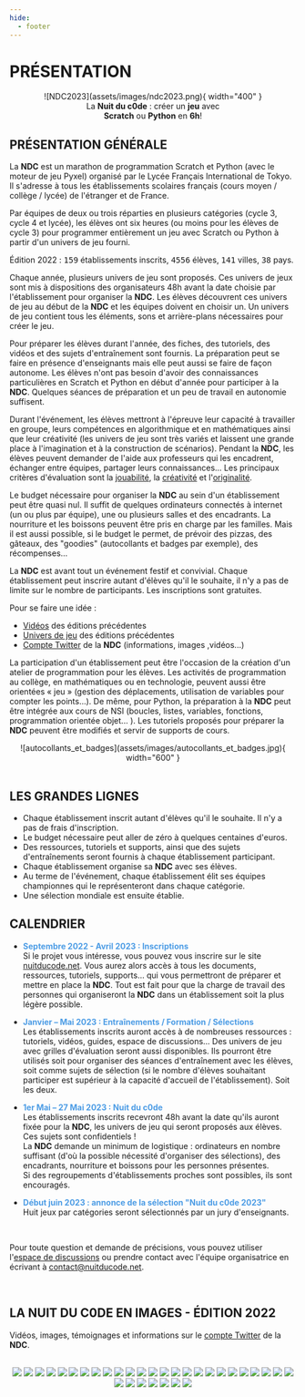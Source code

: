 ```yaml
---
hide:
  - footer
---
```


# PRÉSENTATION

<center>
![NDC2023](assets/images/ndc2023.png){ width="400" }
<br />
<span class="ndc">La <b>Nuit du c0de</b> : créer un <b>jeu</b> avec<br /><b>Scratch</b> ou <b>Python</b> en <b>6h</b>!</span>
</center>

## PRÉSENTATION GÉNÉRALE

La **NDC** est un marathon de programmation Scratch et Python (avec le moteur de jeu Pyxel) organisé par le Lycée Français International de Tokyo. Il s'adresse à tous les établissements scolaires français (cours moyen / collège / lycée) de l'étranger et de France.

Par équipes de deux ou trois réparties en plusieurs catégories (cycle 3, cycle 4 et lycée), les élèves ont six heures (ou moins pour les élèves de cycle 3) pour programmer entièrement un jeu avec Scratch ou Python à partir d'un univers de jeu fourni.

Édition 2022 : <kbd>159</kbd> établissements inscrits, <kbd>4556</kbd> élèves, <kbd>141</kbd> villes, <kbd>38</kbd> pays.

Chaque année, plusieurs univers de jeu sont proposés. Ces univers de jeux sont mis à dispositions des organisateurs 48h avant la date choisie par l'établissement pour organiser la **NDC**. Les élèves découvrent ces univers de jeu au début de la **NDC** et les équipes doivent en choisir un. Un univers de jeu contient tous les éléments, sons et arrière-plans nécessaires pour créer le jeu.

Pour préparer les élèves durant l'année, des fiches, des tutoriels, des vidéos et des sujets d'entraînement sont fournis. La préparation peut se faire en présence d'enseignants mais elle peut aussi se faire de façon autonome. Les élèves n'ont pas besoin d'avoir des connaissances particulières en Scratch et Python en début d'année pour participer à la **NDC**. Quelques séances de préparation et un peu de travail en autonomie suffisent.  

Durant l'événement, les élèves mettront à l'épreuve leur capacité à travailler en groupe, leurs compétences en algorithmique et en mathématiques ainsi que leur créativité (les univers de jeu sont très variés et laissent une grande place à l'imagination et à la construction de scénarios). Pendant la **NDC**, les élèves peuvent demander de l'aide aux professeurs qui les encadrent, échanger entre équipes, partager leurs connaissances... Les principaux critères d'évaluation sont la <u>jouabilité</u>, la <u>créativité</u> et l'<u>originalité</u>. 

Le budget nécessaire pour organiser la **NDC** au sein d'un établissement peut être quasi nul. Il suffit de quelques ordinateurs connectés à internet (un ou plus par équipe), une ou plusieurs salles et des encadrants. La nourriture et les boissons peuvent être pris en charge par les familles. Mais il est aussi possible, si le budget le permet, de prévoir des pizzas, des gâteaux, des "goodies" (autocollants et badges par exemple), des récompenses...

La **NDC** est avant tout un événement festif et convivial.
Chaque établissement peut inscrire autant d'élèves qu'il le souhaite, il n'y a pas de limite sur le nombre de participants. Les inscriptions sont gratuites.

Pour se faire une idée :

* [Vidéos](https://www.nuitducode.net/editions-en-video) des éditions précédentes
* [Univers de jeu](https://scratch.mit.edu/users/nuit-du-code/) des éditions précédentes
* [Compte Twitter](https://twitter.com/nuitducode) de la **NDC** (informations, images ,vidéos...)

La participation d'un établissement peut être l'occasion de la création d'un atelier de programmation pour les élèves. Les activités de programmation au collège, en mathématiques ou en technologie, peuvent aussi être orientées « jeu » (gestion des déplacements, utilisation de variables pour compter les points...). De même, pour Python, la préparation à la **NDC** peut être intégrée aux cours de NSI (boucles, listes, variables, fonctions, programmation orientée objet... ). Les tutoriels proposés pour préparer la **NDC** peuvent être modifiés et servir de supports de cours.

<center>
![autocollants_et_badges](assets/images/autocollants_et_badges.jpg){ width="600" }
</center>

<br />

## LES GRANDES LIGNES
* Chaque établissement inscrit autant d'élèves qu'il le souhaite. Il n'y a pas de frais d'inscription.
* Le budget nécessaire peut aller de zéro à quelques centaines d'euros.
* Des ressources, tutoriels et supports, ainsi que des  sujets d'entraînements seront fournis à chaque établissement participant.
* Chaque établissement organise sa **NDC** avec ses élèves.
* Au terme de l'événement, chaque établissement élit ses équipes championnes qui le représenteront dans chaque catégorie.
* Une sélection mondiale est ensuite établie.

## CALENDRIER
* <b style="color:#4c9ce5">Septembre 2022 - Avril 2023 : Inscriptions</b></br>
Si le projet vous intéresse, vous pouvez vous inscrire sur le site [nuitducode.net](https://www.nuitducode.net). Vous aurez alors accès à tous les documents, ressources, tutoriels, supports...  qui vous permettront de préparer et mettre en place la **NDC**. Tout est fait pour que la charge de travail des personnes qui organiseront la **NDC** dans un établissement soit la plus légère possible.

* <b style="color:#4c9ce5">Janvier – Mai 2023 : Entraînements / Formation / Sélections</b></br>
Les établissements inscrits auront accès à de nombreuses ressources : tutoriels, vidéos, guides, espace de discussions... Des univers de jeu avec grilles d'évaluation seront aussi disponibles. Ils pourront être utilisés soit pour organiser des séances d'entraînement avec les élèves, soit comme sujets de sélection (si le nombre d'élèves souhaitant participer est supérieur à la capacité d'accueil de l'établissement). Soit les deux.

* <b style="color:#4c9ce5">1er Mai – 27 Mai 2023 : Nuit du c0de</b></br>
Les établissements inscrits recevront 48h avant la date qu'ils auront fixée pour la **NDC**, les univers de jeu qui seront proposés aux élèves. Ces sujets sont confidentiels !<br />
La **NDC** demande un minimum de logistique : ordinateurs en nombre suffisant (d'où la possible nécessité d'organiser des sélections), des encadrants, nourriture et boissons pour les personnes présentes.<br />
Si des regroupements d'établissements proches sont possibles, ils sont encouragés.

* <b style="color:#4c9ce5">Début juin 2023 : annonce de la sélection "Nuit du c0de 2023"</b></br>
Huit jeux par catégories seront sélectionnés par un jury d'enseignants. 

<br />

Pour toute question et demande de précisions, vous pouvez utiliser l'[espace de discussions](https://github.com/nuitducode/ORGANISATION-2023/discussions) ou prendre contact avec l'équipe organisatrice en écrivant à <u>contact@nuitducode.net</u>.

<br />

## LA NUIT DU C0DE EN IMAGES - ÉDITION 2022

Vidéos, images, témoignages et informations sur le  [compte Twitter](https://twitter.com/nuitducode) de la **NDC**.

<br />

<center>
  <img src="../assets/images/gallerie_2022/01.jpg" class="gallerie">
  <img src="../assets/images/gallerie_2022/02.jpg" class="gallerie">
  <img src="../assets/images/gallerie_2022/03.jpg" class="gallerie">
  <img src="../assets/images/gallerie_2022/04.jpg" class="gallerie">
  <img src="../assets/images/gallerie_2022/05.jpg" class="gallerie">
  <img src="../assets/images/gallerie_2022/06.jpg" class="gallerie">
  <img src="../assets/images/gallerie_2022/07.jpg" class="gallerie">
  <img src="../assets/images/gallerie_2022/08.jpg" class="gallerie">  
  <img src="../assets/images/gallerie_2022/09.jpg" class="gallerie">
  <img src="../assets/images/gallerie_2022/10.jpg" class="gallerie">   
  <img src="../assets/images/gallerie_2022/11.jpg" class="gallerie">
  <img src="../assets/images/gallerie_2022/12.jpg" class="gallerie">
  <img src="../assets/images/gallerie_2022/13.jpg" class="gallerie">
  <img src="../assets/images/gallerie_2022/14.jpg" class="gallerie">
  <img src="../assets/images/gallerie_2022/15.jpg" class="gallerie">
  <img src="../assets/images/gallerie_2022/16.jpg" class="gallerie">
  <img src="../assets/images/gallerie_2022/17.jpg" class="gallerie">
  <img src="../assets/images/gallerie_2022/18.jpg" class="gallerie">
  <img src="../assets/images/gallerie_2022/19.jpg" class="gallerie">
  <img src="../assets/images/gallerie_2022/20.jpg" class="gallerie">
  <img src="../assets/images/gallerie_2022/21.jpg" class="gallerie">
  <img src="../assets/images/gallerie_2022/22.jpg" class="gallerie">
  <img src="../assets/images/gallerie_2022/23.jpg" class="gallerie">
  <img src="../assets/images/gallerie_2022/24.jpg" class="gallerie">
  <img src="../assets/images/gallerie_2022/25.jpg" class="gallerie">
  <img src="../assets/images/gallerie_2022/26.jpg" class="gallerie">
  <img src="../assets/images/gallerie_2022/27.jpg" class="gallerie">
  <img src="../assets/images/gallerie_2022/28.jpg" class="gallerie">  
  <img src="../assets/images/gallerie_2022/29.jpg" class="gallerie">
  <img src="../assets/images/gallerie_2022/30.jpg" class="gallerie"> 
  <img src="../assets/images/gallerie_2022/31.jpg" class="gallerie">
  <img src="../assets/images/gallerie_2022/32.png" class="gallerie">
</center>
